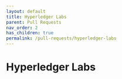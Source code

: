 ```yaml
---
layout: default
title: Hyperledger Labs
parent: Pull Requests
nav_order: 2
has_children: true
permalink: /pull-requests/hyperledger-labs
---
```


# Hyperledger Labs
